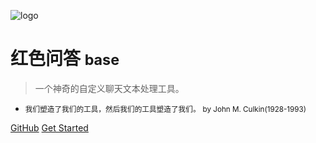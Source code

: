 <!-- _coverpage.md -->

![logo](/favicon.ico)

# 红色问答 <small>base</small>

> 一个神奇的自定义聊天文本处理工具。

- <small>我们塑造了我们的工具，然后我们的工具塑造了我们。</small>
<small> by John M. Culkin(1928-1993)</small>


[GitHub](https://github.com/super1207/redreply/)
[Get Started](#参考文档)